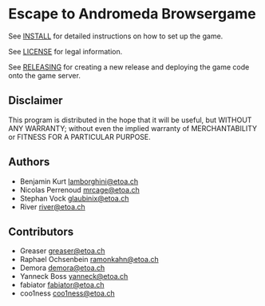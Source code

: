 Escape to Andromeda Browsergame
===============================

See [INSTALL](INSTALL.md) for detailed instructions on how to set up the game.

See [LICENSE](LICENSE.md) for legal information.

See [RELEASING](RELEASING.md) for creating a new release and deploying the game code onto the game server.

Disclaimer
----------

This program is distributed in the hope that it will be useful, 
but WITHOUT ANY WARRANTY; without even the implied warranty of 
MERCHANTABILITY or FITNESS FOR A PARTICULAR PURPOSE.

Authors
-------

 * Benjamin Kurt <lamborghini@etoa.ch>
 * Nicolas Perrenoud <mrcage@etoa.ch>
 * Stephan Vock <glaubinix@etoa.ch>
 * River <river@etoa.ch>

Contributors
------------

 * Greaser <greaser@etoa.ch>
 * Raphael Ochsenbein <ramonkahn@etoa.ch>
 * Demora <demora@etoa.ch>
 * Yanneck Boss <yanneck@etoa.ch>
 * fabiator <fabiator@etoa.ch>
 * coo1ness <coo1ness@etoa.ch>
